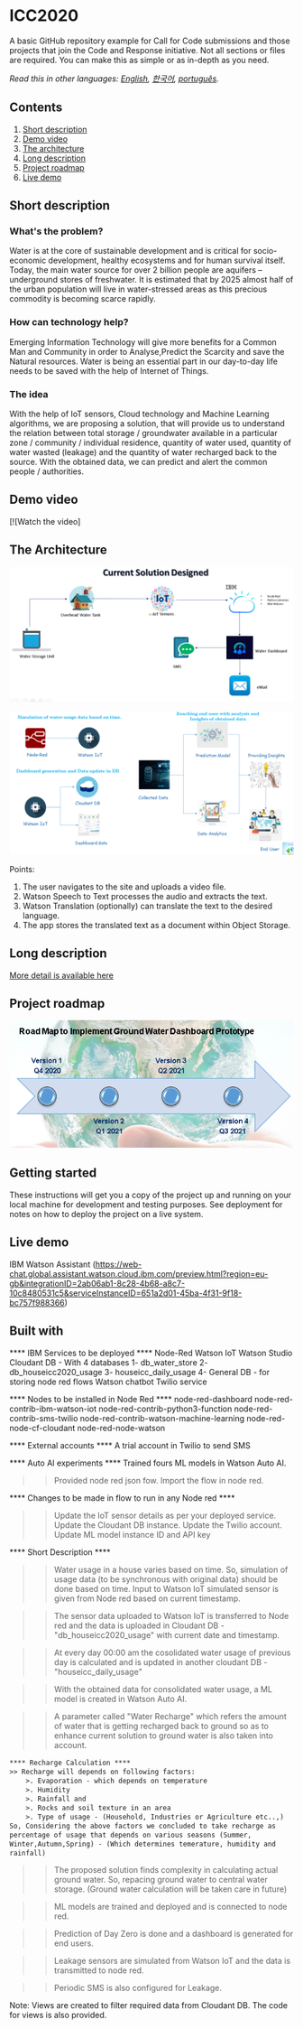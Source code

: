# ICC2020

A basic GitHub repository example for Call for Code submissions and those projects that join the Code and Response initiative. Not all sections or files are required. You can make this as simple or as in-depth as you need.

*Read this in other languages: [English](README.md), [한국어](README.ko.md), [português](README.pt_br.md).*

## Contents

1. [Short description](#short-description)
1. [Demo video](#demo-video)
1. [The architecture](#the-architecture)
1. [Long description](#long-description)
1. [Project roadmap](#project-roadmap)
1. [Live demo](#live-demo)

## Short description

### What's the problem?

Water is at the core of sustainable development and is critical for socio-economic development, healthy ecosystems and for human survival itself. Today, the main water source for over 2 billion people are aquifers – underground stores of freshwater. It is estimated that by 2025 almost half of the urban population will live in water-stressed areas as this precious commodity is becoming scarce rapidly.

### How can technology help?

Emerging Information Technology will give more benefits for a Common Man and Community in order to Analyse,Predict the Scarcity and save the Natural resources. Water is being an essential part in our day-to-day life needs to be saved with the help of Internet of Things.

### The idea

With the help of IoT sensors, Cloud technology and Machine Learning algorithms, we are proposing a solution, that will provide us to understand the relation between total storage / groundwater available in a particular zone / community / individual residence, quantity of water used, quantity of water wasted (leakage) and the quantity of water recharged back to the source. With the obtained data, we can predict and alert the common people / authorities.

## Demo video

[![Watch the video]

## The Architecture

![Current Solution](Current_Solution_Design.png)

![Architecture](Architecture_IBMCloud.png)

Points:

1. The user navigates to the site and uploads a video file.
2. Watson Speech to Text processes the audio and extracts the text.
3. Watson Translation (optionally) can translate the text to the desired language.
4. The app stores the translated text as a document within Object Storage.

## Long description

[More detail is available here](DESCRIPTION.md)

## Project roadmap

![Roadmap](Roadmap.png)

## Getting started

These instructions will get you a copy of the project up and running on your local machine for development and testing purposes. See deployment for notes on how to deploy the project on a live system.


## Live demo

IBM Watson Assistant (https://web-chat.global.assistant.watson.cloud.ibm.com/preview.html?region=eu-gb&integrationID=2ab06ab1-8c28-4b68-a8c7-10c8480531c5&serviceInstanceID=651a2d01-45ba-4f31-9f18-bc757f988366)

## Built with

**** IBM Services to be deployed ****
	Node-Red
	Watson IoT
	Watson Studio
	Cloudant DB - With 4 databases
		1- db_water_store
		2- db_houseicc2020_usage
		3- houseicc_daily_usage
		4- General DB - for storing node red flows
	Watson chatbot
	Twilio service

**** Nodes to be installed in Node Red ****
	node-red-dashboard
	node-red-contrib-ibm-watson-iot
	node-red-contrib-python3-function
	node-red-contrib-sms-twilio
	node-red-contrib-watson-machine-learning
	node-red-node-cf-cloudant
	node-red-node-watson
	
**** External accounts ****
	A trial account in Twilio to send SMS

**** Auto AI experiments ****
	Trained fours ML models in Watson Auto AI.

>>Provided node red json fow. Import the flow in node red.

**** Changes to be made in flow to run in any Node red ****

>> Update the IoT sensor details as per your deployed service.
>> Update the Cloudant DB instance.
>> Update the Twilio account.
>> Update ML model instance ID and API key


**** Short Description ****

>> Water usage in a house varies based on time. So, simulation of usage data (to be synchronous with original data) should be done based on time. Input to Watson IoT simulated sensor is given from Node red based on current timestamp.

>> The sensor data uploaded to Watson IoT is transferred to Node red and the data is uploaded in Cloudant DB - "db_houseicc2020_usage" with current date and timestamp.

>> At every day 00:00 am the cosolidated water usage of previous day is calculated and is updated in another cloudant DB - "houseicc_daily_usage"

>> With the obtained data for consolidated water usage, a ML model is created in Watson Auto AI.

>> A parameter called "Water Recharge" which refers the amount of water that is getting recharged back to ground so as to enhance current solution to ground water is also taken into account.
	
	**** Recharge Calculation ****
	>> Recharge will depends on following factors:
		>. Evaporation - which depends on temperature
		>. Humidity
		>. Rainfall and 
		>. Rocks and soil texture in an area
		>. Type of usage - (Household, Industries or Agriculture etc..,)
	So, Considering the above factors we concluded to take recharge as percentage of usage that depends on various seasons (Summer, Winter,Autumn,Spring) - (Which determines temerature, humidity and rainfall)
	
>> The proposed solution finds complexity in calculating actual ground water. So, repacing ground water to central water storage. (Ground water calculation will be taken care in future)

>> ML models are trained and deployed and is connected to node red.

>> Prediction of Day Zero is done and a dashboard is generated for end users.

>> Leakage sensors are simulated from Watson IoT and the data is transmitted to node red.

>> Periodic SMS is also configured for Leakage. 

Note: Views are created to filter required data from Cloudant DB. The code for views is also provided.

